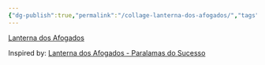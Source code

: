 ```yaml
---
{"dg-publish":true,"permalink":"/collage-lanterna-dos-afogados/","tags":["c/moon","c/green","c/blue","c/light-house","c/purple","c/abstract","c/music","c/series","c/Paralams-do-Sucesso"],"created":"2024-01-03T09:36:49.251-05:00","updated":"2024-01-03T17:49:02.625-05:00"}
---
```



[Lanterna dos Afogados](https://www.instagram.com/p/CGVnJTqB4Gi/)

Inspired by: [Lanterna dos Afogados  - Paralamas do Sucesso](https://youtu.be/43605EPCr6E?si=JSXfNruvB16ReFws)
